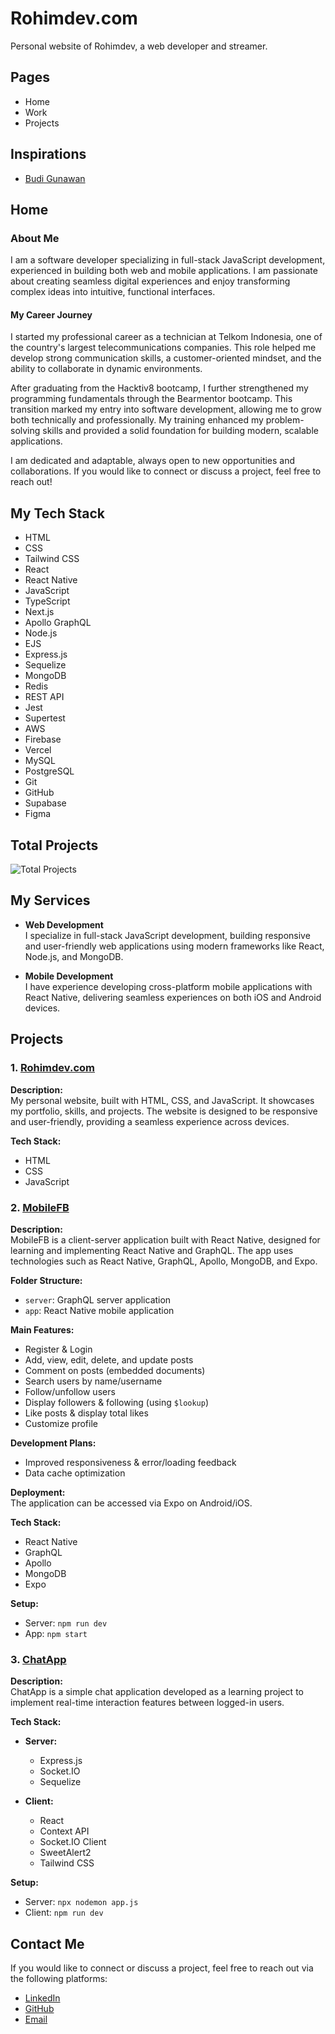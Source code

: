 # Rohimdev.com

Personal website of Rohimdev, a web developer and streamer.

## Pages
- Home
- Work
- Projects

## Inspirations
- [Budi Gunawan](https://www.budigunawan.com/)

## Home

### About Me

I am a software developer specializing in full-stack JavaScript development, experienced in building both web and mobile applications. I am passionate about creating seamless digital experiences and enjoy transforming complex ideas into intuitive, functional interfaces.

#### My Career Journey

I started my professional career as a technician at Telkom Indonesia, one of the country's largest telecommunications companies. This role helped me develop strong communication skills, a customer-oriented mindset, and the ability to collaborate in dynamic environments.

After graduating from the Hacktiv8 bootcamp, I further strengthened my programming fundamentals through the Bearmentor bootcamp. This transition marked my entry into software development, allowing me to grow both technically and professionally. My training enhanced my problem-solving skills and provided a solid foundation for building modern, scalable applications.

I am dedicated and adaptable, always open to new opportunities and collaborations. If you would like to connect or discuss a project, feel free to reach out!

## My Tech Stack

- HTML
- CSS
- Tailwind CSS
- React
- React Native
- JavaScript
- TypeScript
- Next.js
- Apollo GraphQL
- Node.js
- EJS
- Express.js
- Sequelize
- MongoDB
- Redis
- REST API
- Jest
- Supertest
- AWS
- Firebase
- Vercel
- MySQL
- PostgreSQL
- Git
- GitHub
- Supabase
- Figma


## Total Projects
![Total Projects](https://img.shields.io/badge/Total%20Projects-3-blue?style=flat-square&logo=github)

## My Services

- **Web Development**  
    I specialize in full-stack JavaScript development, building responsive and user-friendly web applications using modern frameworks like React, Node.js, and MongoDB.

- **Mobile Development**  
    I have experience developing cross-platform mobile applications with React Native, delivering seamless experiences on both iOS and Android devices.

## Projects

### 1. [Rohimdev.com](https://rohimdev.com)
**Description:**  
My personal website, built with HTML, CSS, and JavaScript. It showcases my portfolio, skills, and projects. The website is designed to be responsive and user-friendly, providing a seamless experience across devices.

**Tech Stack:**
- HTML
- CSS
- JavaScript

### 2. [MobileFB](https://github.com/tobangado69/Mobile-FB)
**Description:**  
MobileFB is a client-server application built with React Native, designed for learning and implementing React Native and GraphQL. The app uses technologies such as React Native, GraphQL, Apollo, MongoDB, and Expo.

**Folder Structure:**
- `server`: GraphQL server application
- `app`: React Native mobile application

**Main Features:**
- Register & Login
- Add, view, edit, delete, and update posts
- Comment on posts (embedded documents)
- Search users by name/username
- Follow/unfollow users
- Display followers & following (using `$lookup`)
- Like posts & display total likes
- Customize profile

**Development Plans:**
- Improved responsiveness & error/loading feedback
- Data cache optimization

**Deployment:**  
The application can be accessed via Expo on Android/iOS.

**Tech Stack:**
- React Native
- GraphQL
- Apollo
- MongoDB
- Expo

**Setup:**
- Server: `npm run dev`
- App: `npm start`

### 3. [ChatApp](https://github.com/tobangado69/ChatApp)
**Description:**  
ChatApp is a simple chat application developed as a learning project to implement real-time interaction features between logged-in users.

**Tech Stack:**

- **Server:**  
    - Express.js  
    - Socket.IO  
    - Sequelize

- **Client:**  
    - React  
    - Context API  
    - Socket.IO Client  
    - SweetAlert2  
    - Tailwind CSS

**Setup:**
- Server: `npx nodemon app.js`
- Client: `npm run dev`

## Contact Me
If you would like to connect or discuss a project, feel free to reach out via the following platforms:
- [LinkedIn](https://www.linkedin.com/in/tobangado/)
- [GitHub](https://github.com/tobangado69)
- [Email](mailto:rohimjoy70@gmail.com)
